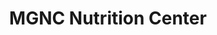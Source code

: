 ---
title: "MGNC Nutrition Center"
url: /las-vegas/mgnc-nutrition-center/
shop: nutrition supplements
---